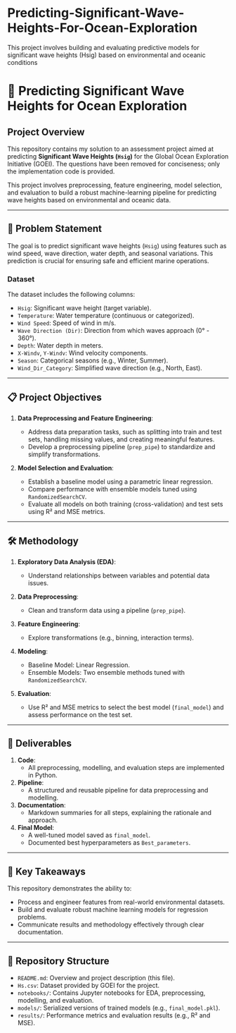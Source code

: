 # Predicting-Significant-Wave-Heights-For-Ocean-Exploration
This project involves building and evaluating predictive models for significant wave heights (Hsig) based on environmental and oceanic conditions
# 🌊 Predicting Significant Wave Heights for Ocean Exploration

## Project Overview
This repository contains my solution to an assessment project aimed at predicting **Significant Wave Heights (`Hsig`)** for the Global Ocean Exploration Initiative (GOEI). The questions have been removed for conciseness; only the implementation code is provided.

This project involves preprocessing, feature engineering, model selection, and evaluation to build a robust machine-learning pipeline for predicting wave heights based on environmental and oceanic data.

---

## 🧾 Problem Statement
The goal is to predict significant wave heights (`Hsig`) using features such as wind speed, wave direction, water depth, and seasonal variations. This prediction is crucial for ensuring safe and efficient marine operations.

### Dataset
The dataset includes the following columns:
- `Hsig`: Significant wave height (target variable).
- `Temperature`: Water temperature (continuous or categorized).
- `Wind Speed`: Speed of wind in m/s.
- `Wave Direction (Dir)`: Direction from which waves approach (0° - 360°).
- `Depth`: Water depth in meters.
- `X-Windv`, `Y-Windv`: Wind velocity components.
- `Season`: Categorical seasons (e.g., Winter, Summer).
- `Wind_Dir_Category`: Simplified wave direction (e.g., North, East).

---

## 📋 Project Objectives
1. **Data Preprocessing and Feature Engineering**:
   - Address data preparation tasks, such as splitting into train and test sets, handling missing values, and creating meaningful features.
   - Develop a preprocessing pipeline (`prep_pipe`) to standardize and simplify transformations.

2. **Model Selection and Evaluation**:
   - Establish a baseline model using a parametric linear regression.
   - Compare performance with ensemble models tuned using `RandomizedSearchCV`.
   - Evaluate all models on both training (cross-validation) and test sets using R² and MSE metrics.

---

## 🛠️ Methodology
1. **Exploratory Data Analysis (EDA)**:
   - Understand relationships between variables and potential data issues.

2. **Data Preprocessing**:
   - Clean and transform data using a pipeline (`prep_pipe`).

3. **Feature Engineering**:
   - Explore transformations (e.g., binning, interaction terms).

4. **Modeling**:
   - Baseline Model: Linear Regression.
   - Ensemble Models: Two ensemble methods tuned with `RandomizedSearchCV`.

5. **Evaluation**:
   - Use R² and MSE metrics to select the best model (`final_model`) and assess performance on the test set.

---

## 📝 Deliverables
1. **Code**:
   - All preprocessing, modelling, and evaluation steps are implemented in Python.
2. **Pipeline**:
   - A structured and reusable pipeline for data preprocessing and modelling.
3. **Documentation**:
   - Markdown summaries for all steps, explaining the rationale and approach.
4. **Final Model**:
   - A well-tuned model saved as `final_model`.
   - Documented best hyperparameters as `Best_parameters`.

---

## 🎯 Key Takeaways
This repository demonstrates the ability to:
- Process and engineer features from real-world environmental datasets.
- Build and evaluate robust machine learning models for regression problems.
- Communicate results and methodology effectively through clear documentation.

---

## 📂 Repository Structure
- `README.md`: Overview and project description (this file).
- `Hs.csv`: Dataset provided by GOEI for the project.
- `notebooks/`: Contains Jupyter notebooks for EDA, preprocessing, modelling, and evaluation.
- `models/`: Serialized versions of trained models (e.g., `final_model.pkl`).
- `results/`: Performance metrics and evaluation results (e.g., R² and MSE).
